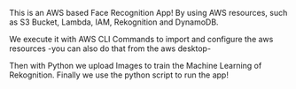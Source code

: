 This is an AWS based Face Recognition App! By using AWS resources, such as 
S3 Bucket, Lambda, IAM, Rekognition and DynamoDB.

We execute it with AWS CLI Commands to import and configure the aws resources 
-you can also do that from the aws desktop-

Then with Python we upload Images to train the Machine Learning of Rekognition. 
Finally we use the python script to run the app!
